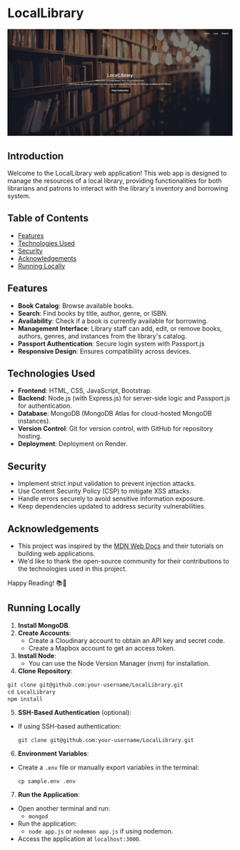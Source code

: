 # LocalLibrary 

![Library Image](public/images/LocalLibraryApp.png)

<!-- Live app: https://locallibrary-5sbd.onrender.com/ -->

## Introduction

Welcome to the LocalLibrary web application! This web app is designed to manage the resources of a local library, providing functionalities for both librarians and patrons to interact with the library's inventory and borrowing system.

## Table of Contents
- [Features](#features)
- [Technologies Used](#technologies-used)
- [Security](#security)
- [Acknowledgements](#acknowledgements)
- [Running Locally](#running-locally)

## Features

- **Book Catalog**: Browse available books.
- **Search**: Find books by title, author, genre, or ISBN.
- **Availability**: Check if a book is currently available for borrowing.
- **Management Interface**: Library staff can add, edit, or remove books, authors, genres, and instances from the library's catalog.
- **Passport Authentication**: Secure login system with Passport.js
- **Responsive Design**: Ensures compatibility across devices.

## Technologies Used

- **Frontend**: HTML, CSS, JavaScript, Bootstrap.
- **Backend**: Node.js (with Express.js) for server-side logic and Passport.js for authentication.
- **Database**: MongoDB (MongoDB Atlas for cloud-hosted MongoDB instances).
- **Version Control**: Git for version control, with GitHub for repository hosting.
- **Deployment**: Deployment on Render.

## Security

- Implement strict input validation to prevent injection attacks.
- Use Content Security Policy (CSP) to mitigate XSS attacks.
- Handle errors securely to avoid sensitive information exposure.
- Keep dependencies updated to address security vulnerabilities.

## Acknowledgements

- This project was inspired by the [MDN Web Docs](https://developer.mozilla.org/en-US/docs/Web) and their tutorials on building web applications.
- We'd like to thank the open-source community for their contributions to the technologies used in this project.

Happy Reading! 📚📖

## Running Locally

1. **Install MongoDB**.
2. **Create Accounts**:
   - Create a Cloudinary account to obtain an API key and secret code.
   - Create a Mapbox account to get an access token.
3. **Install Node**:
   - You can use the Node Version Manager (nvm) for installation.
4. **Clone Repository**:
```
git clone git@github.com:your-username/LocalLibrary.git
cd LocalLibrary
npm install
```
5. **SSH-Based Authentication** (optional):
- If using SSH-based authentication:
  ```
  git clone git@github.com:your-username/LocalLibrary.git
  ```
6. **Environment Variables**:
- Create a `.env` file or manually export variables in the terminal:
  ```
  cp sample.env .env
  ```
7. **Run the Application**:
- Open another terminal and run:
  - `mongod`
- Run the application:
  - `node app.js` or `nodemon app.js` if using nodemon.
- Access the application at `localhost:3000`.
